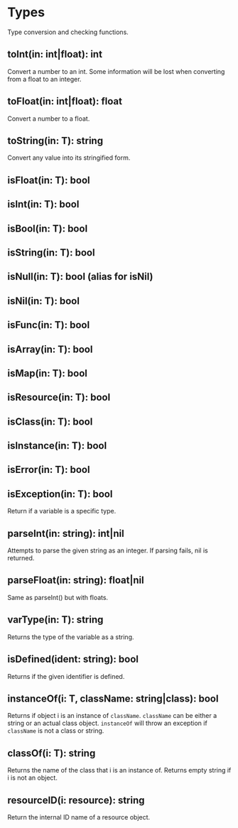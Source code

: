 # Types

Type conversion and checking functions.

## toInt(in: int|float): int

Convert a number to an int. Some information will be lost when converting from a float to an integer.

## toFloat(in: int|float): float

Convert a number to a float.

## toString(in: T): string

Convert any value into its stringified form.

## isFloat(in: T): bool

## isInt(in: T): bool

## isBool(in: T): bool

## isString(in: T): bool

## isNull(in: T): bool (alias for isNil)

## isNil(in: T): bool

## isFunc(in: T): bool

## isArray(in: T): bool

## isMap(in: T): bool

## isResource(in: T): bool

## isClass(in: T): bool

## isInstance(in: T): bool

## isError(in: T): bool

## isException(in: T): bool

Return if a variable is a specific type.

## parseInt(in: string): int|nil

Attempts to parse the given string as an integer. If parsing fails, nil is returned.

## parseFloat(in: string): float|nil

Same as parseInt() but with floats.

## varType(in: T): string

Returns the type of the variable as a string.

## isDefined(ident: string): bool

Returns if the given identifier is defined.

## instanceOf(i: T, className: string|class): bool

Returns if object i is an instance of `className`. `className` can be either a string or an actual class object.
`instanceOf` will throw an exception if `className` is not a class or string.

## classOf(i: T): string

Returns the name of the class that i is an instance of. Returns empty string if i is not an object.

## resourceID(i: resource): string

Return the internal ID name of a resource object.
